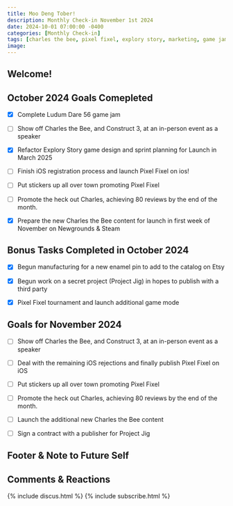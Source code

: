 ```yaml
---
title: Moo Deng Tober!
description: Monthly Check-in November 1st 2024
date: 2024-10-01 07:00:00 -0400
categories: [Monthly Check-in]
tags: [charles the bee, pixel fixel, explory story, marketing, game jam, project jig]
image: 
---
```


## Welcome!


## October 2024 Goals Comepleted
  - [x] Complete Ludum Dare 56 game jam
  - [ ] Show off Charles the Bee, and Construct 3, at an in-person event as a speaker
  - [x] Refactor Explory Story game design and sprint planning for Launch in March 2025
  - [ ] Finish iOS registration process and launch Pixel Fixel on ios!
  - [ ] Put stickers up all over town promoting Pixel Fixel
  - [ ] Promote the heck out Charles, achieving 80 reviews by the end of the month.
  - [x] Prepare the new Charles the Bee content for launch in first week of November on Newgrounds & Steam
 

## Bonus Tasks Completed in October 2024
  - [x] Begun manufacturing for a new enamel pin to add to the catalog on Etsy
  - [x] Begun work on a secret project (Project Jig) in hopes to publish with a third party
  - [x] Pixel Fixel tournament and launch additional game mode


## Goals for November  2024
  - [ ] Show off Charles the Bee, and Construct 3, at an in-person event as a speaker
  - [ ] Deal with the remaining iOS rejections and finally publish Pixel Fixel on iOS
  - [ ] Put stickers up all over town promoting Pixel Fixel
  - [ ] Promote the heck out Charles, achieving 80 reviews by the end of the month.
  - [ ] Launch the additional new Charles the Bee content
  - [ ] Sign a contract with a publisher for Project Jig
    


## Footer & Note to Future Self



## Comments & Reactions

{% include discus.html %}
{% include subscribe.html %}